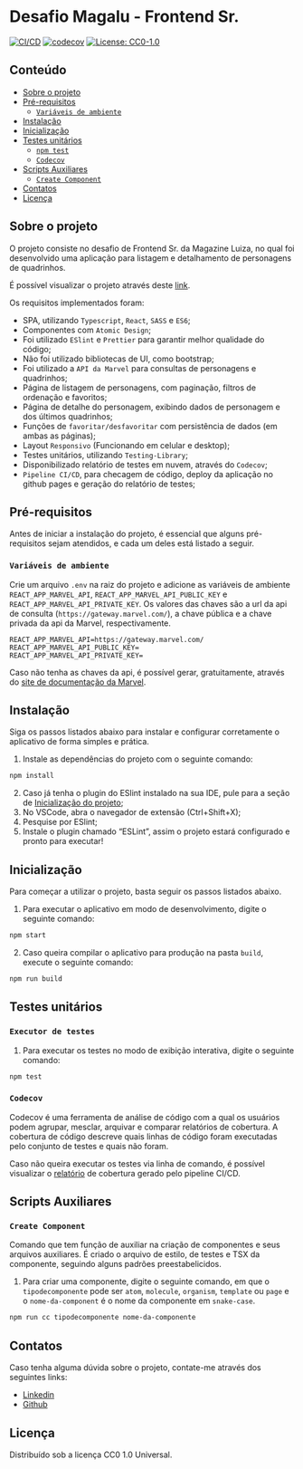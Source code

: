 # Desafio Magalu - Frontend Sr.

[![CI/CD](https://github.com/isaaclopinho/desafio-magalu/actions/workflows/node.js.yml/badge.svg)](https://github.com/isaaclopinho/desafio-magalu/actions/workflows/node.js.yml)
[![codecov](https://codecov.io/gh/isaaclopinho/desafio-magalu/branch/master/graph/badge.svg)](https://codecov.io/gh/isaaclopinho/desafio-magalu)
[![License: CC0-1.0](https://img.shields.io/github/license/isaaclopinho/desafio-magalu?logoColor=cc0)](./license.md)

## Conteúdo
  - [Sobre o projeto](#sobre-o-projeto)
  - [Pré-requisitos](#pré-requisitos)
    - [`Variáveis de ambiente`](#variáveis-de-ambiente)
  - [Instalação](#instalação)
  - [Inicialização](#inicialização)
  - [Testes unitários](#testes-unitários)
    - [`npm test`](#executor-de-testes)
    - [`Codecov`](#codecov)
  - [Scripts Auxiliares](#scripts-auxiliares)
    - [`Create Component`](#create-component)
  - [Contatos](#contatos)
  - [Licença](#licença)

## Sobre o projeto

O projeto consiste no desafio de Frontend Sr. da Magazine Luiza, no qual foi desenvolvido uma aplicação para listagem e detalhamento de personagens de quadrinhos.

É possível visualizar o projeto através deste [link](https://isaaclopinho.github.io/desafio-magalu/).

Os requisitos implementados foram:
- SPA, utilizando `Typescript`, `React`, `SASS` e `ES6`;
- Componentes com `Atomic Design`;
- Foi utilizado `ESlint` e `Prettier` para garantir melhor qualidade do código;
- Não foi utilizado bibliotecas de UI, como bootstrap;
- Foi utilizado a `API da Marvel` para consultas de personagens e quadrinhos;
- Página de listagem de personagens, com paginação, filtros de ordenação e favoritos;
- Página de detalhe do personagem, exibindo dados de personagem e dos últimos quadrinhos;
- Funções de `favoritar/desfavoritar` com persistência de dados (em ambas as páginas);
- Layout `Responsivo` (Funcionando em celular e desktop);
- Testes unitários, utilizando `Testing-Library`;
- Disponibilizado relatório de testes em nuvem, através do `Codecov`;
- `Pipeline CI/CD`, para checagem de código, deploy da aplicação no github pages e geração do relatório de testes;

## Pré-requisitos

Antes de iniciar a instalação do projeto, é essencial que alguns pré-requisitos sejam atendidos, e cada um deles está listado a seguir.

### `Variáveis de ambiente`
Crie um arquivo `.env` na raiz do projeto e adicione as variáveis de ambiente `REACT_APP_MARVEL_API`, `REACT_APP_MARVEL_API_PUBLIC_KEY` e `REACT_APP_MARVEL_API_PRIVATE_KEY`. Os valores das chaves são a url da api de consulta (`https://gateway.marvel.com/`), a chave pública e a chave privada da api da Marvel, respectivamente.
  ```
  REACT_APP_MARVEL_API=https://gateway.marvel.com/
REACT_APP_MARVEL_API_PUBLIC_KEY=
REACT_APP_MARVEL_API_PRIVATE_KEY=
  ```

Caso não tenha as chaves da api, é possível gerar, gratuitamente, através do [site de documentação da Marvel](https://developer.marvel.com/account).


## Instalação

Siga os passos listados abaixo para instalar e configurar corretamente o aplicativo de forma simples e prática.

1. Instale as dependências do projeto com o seguinte comando:

  ```sh
  npm install
  ```
2. Caso já tenha o plugin do ESlint instalado na sua IDE, pule para a seção de [Inicialização do projeto](#inicialização);
3. No VSCode, abra o navegador de extensão (Ctrl+Shift+X);
4. Pesquise por ESlint;
5. Instale o plugin chamado “ESLint”, assim o projeto estará configurado e pronto para executar!

## Inicialização

Para começar a utilizar o projeto, basta seguir os passos  listados abaixo.

1. Para executar o aplicativo em modo de desenvolvimento, digite o seguinte comando:

  ```sh
  npm start
  ```

2. Caso queira compilar o aplicativo para produção na pasta `build`, execute o seguinte comando:

  ```sh
  npm run build
  ```

## Testes unitários

### `Executor de testes`

1. Para executar os testes no modo de exibição interativa, digite o seguinte comando:

  ```sh
  npm test
  ```

### `Codecov`

Codecov é uma ferramenta de análise de código com a qual os usuários podem agrupar, mesclar, arquivar e comparar relatórios de cobertura. A cobertura de código descreve quais linhas de código foram executadas pelo conjunto de testes e quais não foram.

Caso não queira executar os testes via linha de comando, é possível visualizar o [relatório](https://codecov.io/gh/isaaclopinho/desafio-magalu) de cobertura gerado pelo pipeline CI/CD.

## Scripts Auxiliares

### `Create Component`

Comando que tem função de auxiliar na criação de componentes e seus arquivos auxiliares. É criado o arquivo de estilo, de testes e TSX da componente, seguindo alguns padrões preestabelicidos.

1. Para criar uma componente, digite o seguinte comando, em que o `tipodecomponente` pode ser `atom`, `molecule`, `organism`, `template` ou `page` e o `nome-da-component` é o nome da componente em `snake-case`.

  ```sh
  npm run cc tipodecomponente nome-da-componente
  ```

## Contatos

Caso tenha alguma dúvida sobre o projeto, contate-me através dos seguintes links:

- [Linkedin](https://www.linkedin.com/in/isaaclopinho/)
- [Github](https://github.com/isaaclopinho)

## Licença

Distribuído sob a licença CC0 1.0 Universal.